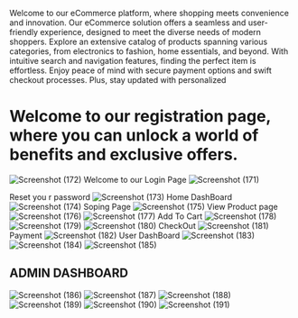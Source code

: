  Welcome to our eCommerce platform, where shopping meets convenience and innovation. Our eCommerce solution offers a seamless and user-friendly experience, designed to meet the diverse needs of modern shoppers. Explore an extensive catalog of products spanning various categories, from electronics to fashion, home essentials, and beyond. With intuitive search and navigation features, finding the perfect item is effortless. Enjoy peace of mind with secure payment options and swift checkout processes. Plus, stay updated with personalized 
# Welcome to our registration page, where you can unlock a world of benefits and exclusive offers. 
![Screenshot (172)](https://github.com/Mukesh16407/mern-ecommerce/assets/66511917/0261d29c-0047-4c53-8720-78bc18524a8f)
Welcome to our Login Page
![Screenshot (171)](https://github.com/Mukesh16407/mern-ecommerce/assets/66511917/048ed890-0708-4af0-864e-e418516e1c4f)

Reset you r password
![Screenshot (173)](https://github.com/Mukesh16407/mern-ecommerce/assets/66511917/0bce9439-6ec9-4284-acb5-b100b27d9ae2)
Home DashBoard
![Screenshot (174)](https://github.com/Mukesh16407/mern-ecommerce/assets/66511917/e54fdfae-863a-441c-bcbd-6bae214be20a)
Soping Page
![Screenshot (175)](https://github.com/Mukesh16407/mern-ecommerce/assets/66511917/216c8d6f-cdca-4d63-b1f1-b6edc8a2505d)
View Product page
![Screenshot (176)](https://github.com/Mukesh16407/mern-ecommerce/assets/66511917/bff3709d-2137-405b-b919-394ca9fbad5e)
![Screenshot (177)](https://github.com/Mukesh16407/mern-ecommerce/assets/66511917/047863bf-7fd0-423d-bd0a-41933adf8d18)
Add To Cart
![Screenshot (178)](https://github.com/Mukesh16407/mern-ecommerce/assets/66511917/cd1275e1-28a5-4c69-a205-50d18de83201)
![Screenshot (179)](https://github.com/Mukesh16407/mern-ecommerce/assets/66511917/f4476d0d-3a4c-4b0e-b368-39195d6d5496)
![Screenshot (180)](https://github.com/Mukesh16407/mern-ecommerce/assets/66511917/8308d74c-5c2f-4d37-9a58-7cefe8d4c4db)
CheckOut
![Screenshot (181)](https://github.com/Mukesh16407/mern-ecommerce/assets/66511917/dbdc8446-901f-4056-a670-3409391a7332)
Payment
![Screenshot (182)](https://github.com/Mukesh16407/mern-ecommerce/assets/66511917/ea90a648-0aef-4619-8107-58c23e931100)
User DashBoard
![Screenshot (183)](https://github.com/Mukesh16407/mern-ecommerce/assets/66511917/1a2f1ec1-76ca-4978-a263-7d6790c24129)
![Screenshot (184)](https://github.com/Mukesh16407/mern-ecommerce/assets/66511917/3ac4b11e-3a99-4cf9-8726-6241eab36c0b)
![Screenshot (185)](https://github.com/Mukesh16407/mern-ecommerce/assets/66511917/5add9f96-6ed3-4e70-a352-501c5178be46)
## ADMIN DASHBOARD
![Screenshot (186)](https://github.com/Mukesh16407/mern-ecommerce/assets/66511917/1ea4d3ef-5663-429a-b898-0e71b875952e)
![Screenshot (187)](https://github.com/Mukesh16407/mern-ecommerce/assets/66511917/162c8a82-88ea-4685-8ef7-039caa5ba49b)
![Screenshot (188)](https://github.com/Mukesh16407/mern-ecommerce/assets/66511917/c5aa64a8-0f32-45ae-826b-72d46970e842)
![Screenshot (189)](https://github.com/Mukesh16407/mern-ecommerce/assets/66511917/1fadbf50-11a2-4a94-82bd-0f0767078aed)
![Screenshot (190)](https://github.com/Mukesh16407/mern-ecommerce/assets/66511917/d42f7d46-7373-4e59-bd28-18c67d540206)
![Screenshot (191)](https://github.com/Mukesh16407/mern-ecommerce/assets/66511917/d375527c-d036-49fb-8228-72937d9d38c5)
